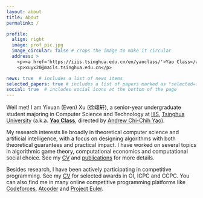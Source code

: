 ```yaml
---
layout: about
title: About
permalink: /

profile:
  align: right
  image: prof_pic.jpg
  image_circular: false # crops the image to make it circular
  address: >
    <p><a href='https://iiis.tsinghua.edu.cn/en/yaoclass/'>Yao Class</a> 02, <a href='https://iiis.tsinghua.edu.cn/en/'>IIIS</a>, <a href='https://www.tsinghua.edu.cn/en/'>Tsinghua</a></p>
    <p>xuyx20@mails.tsinghua.edu.cn</p>

news: true  # includes a list of news items
selected_papers: true # includes a list of papers marked as "selected={true}"
social: true  # includes social icons at the bottom of the page
---
```


Well met! I am Yixuan (Even) Xu (徐翊轩), a senior-year undergraduate student majoring in Computer Science and Technology at [IIIS](https://iiis.tsinghua.edu.cn/en/), [Tsinghua University](https://www.tsinghua.edu.cn/en/) (a.k.a. [**Yao Class**](https://iiis.tsinghua.edu.cn/en/yaoclass/), directed by [Andrew Chi-Chih Yao](https://iiis.tsinghua.edu.cn/yao/)).

My research interests lie broadly in theoretical computer science and artificial intelligence, with a focus on designing algorithms with both theoretical guarantees and practical impact. I have worked on several topics in algorithmic game theory, computational economics and computational social choice. See my <a href="{{ '/cv/' | relative_url }}">CV</a> and <a href="{{ '/publications/' | relative_url }}">publications</a> for more details.

Besides research, I have been actively participating in competitive programming. See my <a href="{{ '/cv/' | relative_url }}">CV</a> for selected awards in OI, ICPC and CCPC. You can also find me in many online competitive programming platforms like [Codeforces](https://codeforces.com/profile/cz_xuyixuan), [Atcoder](https://atcoder.jp/users/cz_xuyixuan) and [Project Euler](https://projecteuler.net/progress=cz_xuyixuan).

